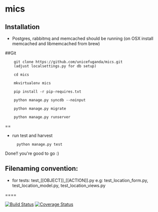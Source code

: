 mics
====

Installation
------------
* Postgres, rabbitmq and memcached should be running
(on OSX  install memcached and libmemcached from brew)

##Git

        git clone https://github.com/unicefuganda/mics.git
        (adjust localsettings.py for db setup)

        cd mics

        mkvirtualenv mics

        pip install -r pip-requires.txt

        python manage.py syncdb --noinput

        python manage.py migrate

        python manage.py runserver

==

* run test and harvest

        python manage.py test

Done!! you're good to go :)

Filenaming convention:
----------------------
* for tests: test_[[OBJECT]]_[[ACTION]].py
e.g: test_location_form.py, test_location_model.py, test_location_views.py

====


[![Build Status](https://travis-ci.org/unicefuganda/mics.png?branch=master)](https://travis-ci.org/unicefuganda/mics)
[![Coverage Status](https://coveralls.io/repos/unicefuganda/mics/badge.png)](https://coveralls.io/r/unicefuganda/mics)